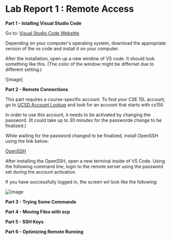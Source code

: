 
# **Lab Report 1 : Remote Access**

**Part 1 - Istalling Visual Studio Code**

Go to: [Visual Studio Code Webstite](https://code.visualstudio.com/)

Depending on your computer's operating system, download the appropriate version of the vs code and install it on your computer.

After the installation, open up a new window of VS code. It should look something like this.
(The color of the window might be differnet due to different setting.)

![image]

**Part 2 - Remote Connections**

This part requires a course-specific account.
To find your CSE 15L account, go to [UCSD Account Lookup](https://sdacs.ucsd.edu/~icc/index.php)
and look for an account that starts with cs15ll.

In order to use this account, it needs to be activated by changing the password. (It could take up to 30 minutes for the passworde change to be finalized.)

While waiting for the password changed to be finalized, install OpenSSH using the link below:

[OpenSSH](https://docs.microsoft.com/en-us/windows-server/administration/openssh/openssh_install_firstuse)

After installing the OpenSSH, open a new terminal inside of VS Code.
Using the following command line, login to the remote server using the password set during the account activation.

If you have successfully logged in, the screen wil look like the following:

![image]()

**Part 3 - Trying Some Commands**



**Part 4 - Moving Files with scp**

**Part 5 - SSH Keys**

**Part 6 - Optimizing Remote Running**





                                                            
                                                
